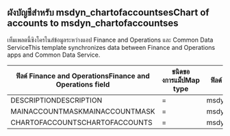 ## <a name="chart-of-accounts-to-msdyn_chartofaccountses"></a><span data-ttu-id="da1de-101">ผังบัญชีสำหรับ msdyn_chartofaccountses</span><span class="sxs-lookup"><span data-stu-id="da1de-101">Chart of accounts to msdyn_chartofaccountses</span></span>

<span data-ttu-id="da1de-102">เท็มเพลตนี้ซิงโครไนส์ข้อมูลระหว่างแอป Finance and Operations และ Common Data Service</span><span class="sxs-lookup"><span data-stu-id="da1de-102">This template synchronizes data between Finance and Operations apps and Common Data Service.</span></span>

<span data-ttu-id="da1de-103">ฟิลด์ Finance and Operations</span><span class="sxs-lookup"><span data-stu-id="da1de-103">Finance and Operations field</span></span> | <span data-ttu-id="da1de-104">ชนิดของการแม็ป</span><span class="sxs-lookup"><span data-stu-id="da1de-104">Map type</span></span> | <span data-ttu-id="da1de-105">ฟิลด์ Dynamics 365 อื่นๆ</span><span class="sxs-lookup"><span data-stu-id="da1de-105">Other Dynamics 365 field</span></span> | <span data-ttu-id="da1de-106">ค่าเริ่มต้น</span><span class="sxs-lookup"><span data-stu-id="da1de-106">Default value</span></span>
---|---|---|---
<span data-ttu-id="da1de-107">DESCRIPTION</span><span class="sxs-lookup"><span data-stu-id="da1de-107">DESCRIPTION</span></span> | = | <span data-ttu-id="da1de-108">msdyn_description</span><span class="sxs-lookup"><span data-stu-id="da1de-108">msdyn_description</span></span> | 
<span data-ttu-id="da1de-109">MAINACCOUNTMASK</span><span class="sxs-lookup"><span data-stu-id="da1de-109">MAINACCOUNTMASK</span></span> | = | <span data-ttu-id="da1de-110">msdyn_mainaccountmask</span><span class="sxs-lookup"><span data-stu-id="da1de-110">msdyn_mainaccountmask</span></span> | 
<span data-ttu-id="da1de-111">CHARTOFACCOUNTS</span><span class="sxs-lookup"><span data-stu-id="da1de-111">CHARTOFACCOUNTS</span></span> | = | <span data-ttu-id="da1de-112">msdyn_name</span><span class="sxs-lookup"><span data-stu-id="da1de-112">msdyn_name</span></span> | 
